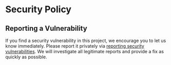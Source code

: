 # Security Policy

## Reporting a Vulnerability

If you find a security vulnerability in this project, we encourage you to let us know immediately. Please report it privately via [reporting security vulnerabilities](https://github.com/alan-turing-institute/rctab-functions/security/advisories).
We will investigate all legitimate reports and provide a fix as quickly as possible.
